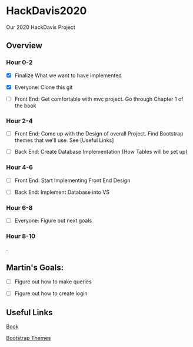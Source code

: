 # HackDavis2020
Our 2020 HackDavis Project





## Overview
### Hour 0-2
- [x] Finalize What we want to have implemented
- [x] Everyone: Clone this git
- [ ] Front End: Get comfortable with mvc project. Go through Chapter 1 of the book


### Hour 2-4
- [ ] Front End: Come up with the Design of overall Project. Find Bootstrap themes that we'll use. See [Useful Links]
- [ ] Back End: Create Database Implementation (How Tables will be set up)


### Hour 4-6
- [ ] Front End: Start Implementing Front End Design
- [ ] Back End: Implement Database into VS


### Hour 6-8
- [ ] Everyone: Figure out next goals

### Hour 8-10
.

## Martin's Goals:
- [ ] Figure out how to make queries
- [ ] Figure out how to create login



## Useful Links
[Book](https://drive.google.com/open?id=1MgJ4WM36lCncjNbdjukmFbAyhlp6JyzS)






[Bootstrap Themes](https://startbootstrap.com/)
